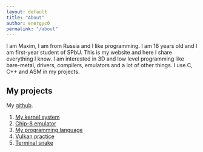 ```yaml
---
layout: default
title: "About"
author: energyc0
permalink: "/about"
---
```


I am Maxim, I am from Russia and I like programming. I am 18 years old and I am first-year student of SPbU. This is my website and here I share everything I know.
I am interested in 3D and low level programming like bare-metal, drivers, compilers, emulators and a lot of other things. I use C, C++ and ASM in my projects.

## My projects

My [github](https://github.com/energyc0).

1. [My kernel system](https://github.com/energyc0/energyc_OS)
2. [Chip-8 emulator](https://github.com/energyc0/my_chip8)
3. [My programming language](https://github.com/energyc0/ENMA_2.0)
4. [Vulkan practice](https://github.com/energyc0/refraction_reflection_rendering)
5. [Terminal snake](https://github.com/energyc0/my_terminal_snake)
